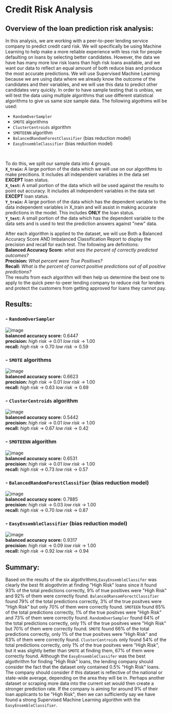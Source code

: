 # Credit Risk Analysis
## Overview of the loan prediction risk analysis:
  In this analysis, we are working with a peer-to-peer lending service company to predict credit card risk. We will specifically be using Machine Learning to help make a more reliable experience with less risk for people defaulting on loans by selecting better candidates. However, the data we have has many more low risk loans than high risk loans available, and we want our data to reflect an equal amount of both reduce bias and produce the most accurate predictions. We will use Supervised Machine Learning because we are using data where we already know the outcome of the candidates and their variables, and we will use this data to predict other candidates very quickly. In order to have sample testing that is unbias, we will test the data using multiple algorithms that use different statistical algorithms to give us same size sample data. The following algothims will be used:
- ```RandomOverSampler```
- ```SMOTE``` algorithms
- ```ClusterCentroids``` algorithm
- ```SMOTEENN``` algorithm
- ```BalancedRandomForestClassifier``` (bias reduction model)
- ```EasyEnsembleClassifier``` (bias reduction model)</br>
</br>

To do this, we split our sample data into 4 groups.</br>
**```X_train```:** A large portion of the data which we will use on our algorithms to make precitions. It includes all independent variables in the data set **EXCEPT** loan status.</br>
**```X_test```:** A small portion of the data which will be used against the results to point out accuracy. It includes all independent variables in the data set **EXCEPT** loan status.</br>
**```Y_train```:** A large portion of the data which has the dependent variable to the data independent variables in X_train and will assist in making accurate predictions in the model. This includes **ONLY** the loan status.</br>
**```Y_test```:** A small portion of the data which has the dependent variable to the data sets and is used to test the prediction answers against "new" data.</br>

  After each algorithm is applied to the dataset, we will use Both a Balanced Accuracy Score AND Imbalanced Classification Report to display the precision and recall for each test. The following are definitions:</br>
**Balanced Accuracy Score:** *what was the percent of correctly predicted outcomes?*</br>
**Precision:** *What percent were True Positives?*</br>
**Recall:** *What is the percent of correct positive predictions out of all positive predictions?*</br>
  The results from each algorithm will then help us determine the best one to apply to the quick peer-to-peer lending company to reduce risk for lenders and protect the customers from getting approved for loans they cannot pay.</br>
  
## Results:

### - ```RandomOverSampler```
![image](photos/oversampling.png)</br>
**balanced accuracy score:** 0.6447 </br>
**precision:** *high risk* -> 0.01 *low risk* -> 1.00 </br>
**recall:** *high risk* -> 0.70 *low risk* -> 0.59 </br>
### - ```SMOTE``` algorithms
![image](photos/SMOTE.png)</br>
**balanced accuracy score:** 0.6623 </br>
**precision:** *high risk* -> 0.01 *low risk* -> 1.00 </br>
**recall:** *high risk* -> 0.63 *low risk* -> 0.69 </br>
### - ```ClusterCentroids``` algorithm
![image](photos/cluster.png)</br>
**balanced accuracy score:** 0.5442 </br>
**precision:** *high risk* -> 0.01 *low risk* -> 1.00 </br>
**recall:** *high risk* -> 0.67 *low risk* -> 0.42 </br>
### - ```SMOTEENN``` algorithm
![image](photos/SMOTEENN.png)</br>
**balanced accuracy score:** 0.6531 </br>
**precision:** *high risk* -> 0.01 *low risk* -> 1.00 </br>
**recall:** *high risk* -> 0.73 *low risk* -> 0.57 </br>
### - ```BalancedRandomForestClassifier``` (bias reduction model)
![image](photos/brf.png)</br>
**balanced accuracy score:** 0.7885 </br>
**precision:** *high risk* -> 0.03 *low risk* -> 1.00 </br>
**recall:** *high risk* -> 0.70 *low risk* -> 0.87 </br>
### - ```EasyEnsembleClassifier``` (bias reduction model)
![image](photos/eec.png)</br>
**balanced accuracy score:** 0.9317 </br>
**precision:** *high risk* -> 0.09 *low risk* -> 1.00 </br>
**recall:** *high risk* -> 0.92 *low risk* -> 0.94 </br>
## Summary:
  Based on the results of the six algothrithms,```EasyEnsembleClassifer``` was clearly the best fit alogothrim at finding "High Risk" loans since it found 93% of the total predictions correctly, 9% of true positives were "High Risk" and 92% of them were correctly found. ```BalancedRansomForectClassifier``` found 79% of the total predictions correctly, 3% of the true positves were "High Risk" but only 70% of them were correctly found. ```SMOTEEN``` found 65% of the total predictions correctly, 1% of the true positves were "High Risk" and 73% of them were correctly found. ```RandomOverSampler``` found 64% of the total predictions correctly, only 1% of the true positves were "High Risk" but 70% of them were correctly found. ```SMOTE``` found 66% of the total predictions correctly, only 1% of the true positves were "High Risk" and 63% of them were correctly found. ```ClusterCentroids``` only found 54% of the total predictions correctly, only 1% of the true positves were "High Risk", but it was slightly better than ```SMOTE``` at finding them, 67% of them were correctly found.
  Although the ```EasyEnsembleClassifer``` was the best algothrithm for finding "High Risk" loans, the lending company should consider the fact that the dataset only contained 0.5% "High Risk" loans. The company should consider if this dataset is reflective of the national or state-wide average, depending on the area they will be in. Perhaps another dataset or scraping more data into the current set would then create a stronger prediction rate. If the company is aiming for around 9% of their loan applicants to be "High Risk", then we can sufficiently say we have found a strong Supervised Machine Learning algorithm with the ```EasyEnsembleClassifier```. 
